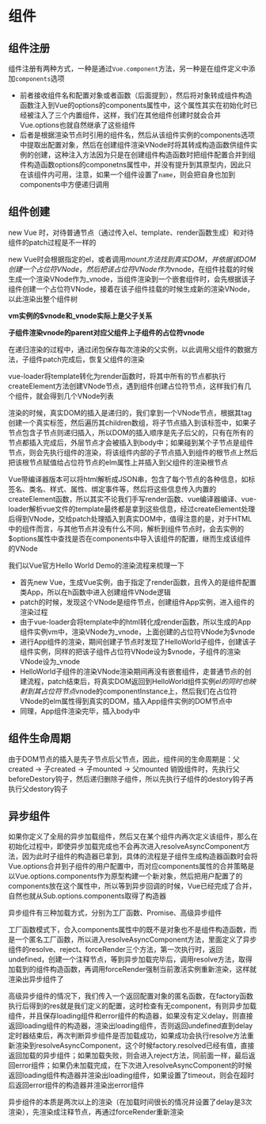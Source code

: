 # 组件

## 组件注册

组件注册有两种方式，一种是通过`Vue.component`方法，另一种是在组件定义中添加`components`选项

- 前者接收组件名和配置对象或者函数（后面提到），然后将对象转成组件构造函数注入到Vue的options的components属性中，这个属性其实在初始化时已经被注入了三个内置组件，这样，我们在其他组件创建时就会合并Vue.options也就自然继承了这些组件
- 后者是根据渲染节点时引用的组件名，然后从该组件实例的components选项中提取出配置对象，然后在创建组件渲染VNode时将其转成构造函数供组件实例的创建，这种注入方法因为只是在创建组件构造函数时把组件配置合并到组件构造函数options的componetns属性中，并没有提升到其原型内，因此只在该组件内可用，注意，如果一个组件设置了`name`，则会把自身也加到components中方便递归调用

## 组件创建

new Vue 时，对待普通节点（通过传入el、template、render函数生成）和对待组件的patch过程是不一样的

new Vue时会根据指定的el，或者调用$mount方法找到真实DOM，并依据该DOM创建一个占位符VNode，然后把该占位符VNode作为$vnode，在组件挂载的时候生成一个渲染VNode作为_vnode，当组件渲染到一个嵌套组件时，会先根据该子组件创建一个占位符VNode，接着在该子组件挂载的时候生成新的渲染VNode，以此渲染出整个组件树

**vm实例的$vnode和_vnode实际上是父子关系**

**子组件渲染vnode的parent对应父组件上子组件的占位符vnode**

在递归渲染的过程中，通过闭包保存每次渲染的父实例，以此调用父组件的数据方法，子组件patch完成后，恢复父组件的渲染

vue-loader将template转化为render函数时，将其中所有的节点都执行createElement方法创建VNode节点，遇到组件创建占位符节点，这样我们有几个组件，就会得到几个VNode列表

渲染的时候，真实DOM的插入是递归的，我们拿到一个VNode节点，根据其tag创建一个真实标签，然后遍历其children数组，将子节点插入到该标签中，如果子节点包含子节点则递归插入，所以DOM的插入顺序是先子后父的，只有在所有的节点都插入完成后，外层节点才会被插入到body中；如果碰到某个子节点是组件节点，则会先执行组件的渲染，将该组件内部的子节点插入到组件的根节点上然后把该根节点赋值给占位符节点的elm属性上并插入到父组件的渲染根节点

Vue带编译器版本可以将html解析成JSON串，包含了每个节点的各种信息，如标签名、类名、样式、属性、绑定事件等，然后将这些信息传入内置的createElement函数，所以其实不论我们手写render函数、vue编译器编译、vue-loader解析vue文件的template最终都是拿到这些信息，经过createElement处理后得到VNode，交给patch处理插入到真实DOM中，值得注意的是，对于HTML中的组件而言，与其他节点并没有什么不同，解析到组件节点时，会去实例的$options属性中查找是否在components中导入该组件的配置，继而生成该组件的VNode

我们以Vue官方Hello World Demo的渲染流程来梳理一下
- 首先new Vue，生成Vue实例，由于指定了render函数，且传入的是组件配置类App，所以在h函数中进入创建组件VNode逻辑
- patch的时候，发现这个VNode是组件节点，创建组件App实例，进入组件的渲染过程
- 由于vue-loader会将template中的html转化成render函数，所以生成的App组件实例vm中，渲染VNode为_vnode，上面创建的占位符VNode为$vnode
- 进行App组件的渲染，期间创建子节点时发现了HelloWorld子组件，创建该子组件实例，同样的把该子组件占位符VNode设为$vnode，子组件的渲染VNode设为_vnode
- HelloWorld子组件的渲染VNode渲染期间再没有嵌套组件，走普通节点的创建流程，patch结束后，将真实DOM返回到HelloWorld组件实例$el的同时也映射到其占位符节点$vnode的componentInstance上，然后我们在占位符VNode的elm属性得到真实的DOM，插入App组件实例的DOM节点中
- 同理，App组件渲染完毕，插入body中

## 组件生命周期

由于DOM节点的插入是先子节点后父节点，因此，组件间的生命周期是：父created -> 子created -> 子mounted -> 父mounted
销毁组件时，先执行父beforeDestory钩子，然后递归删除子组件，所以先执行子组件的destory钩子再执行父destory钩子

## 异步组件

如果你定义了全局的异步加载组件，然后又在某个组件内再次定义该组件，那么在初始化过程中，即使异步加载完成也不会再次进入resolveAsyncComponent方法，因为此时子组件的构造器已拿到，具体的流程是子组件生成构造器函数时会将Vue.options合并到子组件的用户配置中，而对应components属性的合并策略是以Vue.options.components作为原型构建一个新对象，然后把用户配置了的components放在这个属性中，所以等到异步回调的时候，Vue已经完成了合并，自然也就从Sub.options.components取得了构造器

异步组件有三种加载方式，分别为工厂函数、Promise、高级异步组件

工厂函数模式下，合入components属性中的既不是对象也不是组件构造函数，而是一个匿名工厂函数，所以进入resolveAsyncComponent方法，里面定义了异步组件的resolve、reject、forceRender三个方法，第一次执行时，返回undefined，创建一个注释节点，等到异步加载完毕后，调用resolve方法，取得加载到的组件构造函数，再调用forceRender强制当前激活实例重新渲染，这样就渲染出异步组件了

高级异步组件的情况下，我们传入一个返回配置对象的匿名函数，在factory函数执行后得到的res就是我们定义的配置，这时检查有无component，有则异步加载组件，并且保存loading组件和error组件的构造器，如果没有定义delay，则直接返回loading组件的构造器，渲染出loading组件，否则返回undefined直到delay定时器结束后，再次判断异步组件是否加载成功，如果成功会执行resolve方法重新渲染到resolveAsyncComponent，这个时候factory.resolved已经有值，直接返回加载的异步组件；如果加载失败，则会进入reject方法，同前面一样，最后返回error组件；如果仍未加载完成，在下次进入resolveAsyncComponent的时候返回loading组件构造器并渲染出loading组件，如果设置了timeout，则会在超时后返回error组件的构造器并渲染出error组件

异步组件的本质是两次以上的渲染（在加载时间很长的情况并设置了delay是3次渲染），先渲染成注释节点，再通过forceRender重新渲染
